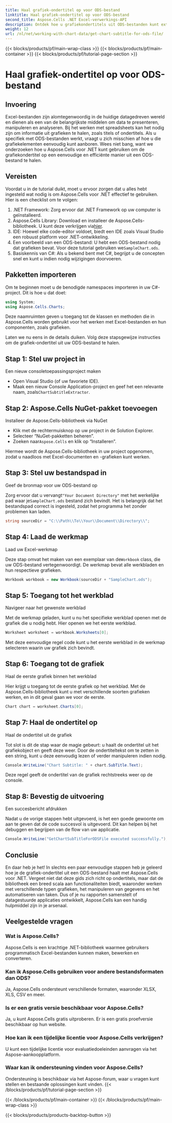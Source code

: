 ```yaml
---
title: Haal grafiek-ondertitel op voor ODS-bestand
linktitle: Haal grafiek-ondertitel op voor ODS-bestand
second_title: Aspose.Cells .NET Excel-verwerkings-API
description: Ontdek hoe u grafiekondertitels uit ODS-bestanden kunt extraheren met Aspose.Cells voor .NET met deze gedetailleerde stapsgewijze handleiding. Perfect voor ontwikkelaars.
weight: 12
url: /nl/net/working-with-chart-data/get-chart-subtitle-for-ods-file/
---
```


{{< blocks/products/pf/main-wrap-class >}}
{{< blocks/products/pf/main-container >}}
{{< blocks/products/pf/tutorial-page-section >}}

# Haal grafiek-ondertitel op voor ODS-bestand

## Invoering

Excel-bestanden zijn alomtegenwoordig in de huidige datagedreven wereld en dienen als een van de belangrijkste middelen om data te presenteren, manipuleren en analyseren. Bij het werken met spreadsheets kan het nodig zijn om informatie uit grafieken te halen, zoals titels of ondertitels. Als u specifiek met ODS-bestanden werkt, vraagt u zich misschien af hoe u die grafiekelementen eenvoudig kunt aanboren. Wees niet bang, want we onderzoeken hoe u Aspose.Cells voor .NET kunt gebruiken om de grafiekondertitel op een eenvoudige en efficiënte manier uit een ODS-bestand te halen.

## Vereisten

Voordat u in de tutorial duikt, moet u ervoor zorgen dat u alles hebt ingesteld wat nodig is om Aspose.Cells voor .NET effectief te gebruiken. Hier is een checklist om te volgen:

1. .NET Framework: Zorg ervoor dat .NET Framework op uw computer is geïnstalleerd. 
2.  Aspose.Cells Library: Download en installeer de Aspose.Cells-bibliotheek. U kunt deze verkrijgen via[hier](https://releases.aspose.com/cells/net/).
3. IDE: Hoewel elke code-editor voldoet, biedt een IDE zoals Visual Studio een robuust platform voor .NET-ontwikkeling.
4. Een voorbeeld van een ODS-bestand: U hebt een ODS-bestand nodig dat grafieken bevat. Voor deze tutorial gebruiken we`SampleChart.ods`.
5. Basiskennis van C#: Als u bekend bent met C#, begrijpt u de concepten snel en kunt u indien nodig wijzigingen doorvoeren.

## Pakketten importeren

Om te beginnen moet u de benodigde namespaces importeren in uw C#-project. Dit is hoe u dat doet:

```csharp
using System;
using Aspose.Cells.Charts;
```

Deze naamruimten geven u toegang tot de klassen en methoden die in Aspose.Cells worden gebruikt voor het werken met Excel-bestanden en hun componenten, zoals grafieken.

Laten we nu eens in de details duiken. Volg deze stapsgewijze instructies om de grafiek-ondertitel uit uw ODS-bestand te halen.

## Stap 1: Stel uw project in

Een nieuw consoletoepassingsproject maken

- Open Visual Studio (of uw favoriete IDE).
-  Maak een nieuw Console Application-project en geef het een relevante naam, zoals`ChartSubtitleExtractor`.

## Stap 2: Aspose.Cells NuGet-pakket toevoegen

Installeer de Aspose.Cells-bibliotheek via NuGet

- Klik met de rechtermuisknop op uw project in de Solution Explorer.
- Selecteer “NuGet-pakketten beheren”.
-  Zoeken naar`Aspose.Cells` en klik op “Installeren”.

Hiermee wordt de Aspose.Cells-bibliotheek in uw project opgenomen, zodat u naadloos met Excel-documenten en -grafieken kunt werken.

## Stap 3: Stel uw bestandspad in

Geef de bronmap voor uw ODS-bestand op

 Zorg ervoor dat u vervangt`"Your Document Directory"` met het werkelijke pad waar je`SampleChart.ods` bestand zich bevindt. Het is belangrijk dat het bestandspad correct is ingesteld, zodat het programma het zonder problemen kan laden.

```csharp
string sourceDir = "C:\\Path\\To\\Your\\Document\\Directory\\";
```

## Stap 4: Laad de werkmap

Laad uw Excel-werkmap

 Deze stap omvat het maken van een exemplaar van de`Workbook` class, die uw ODS-bestand vertegenwoordigt. De werkmap bevat alle werkbladen en hun respectieve grafieken.

```csharp
Workbook workbook = new Workbook(sourceDir + "SampleChart.ods");
```

## Stap 5: Toegang tot het werkblad

Navigeer naar het gewenste werkblad

Met de werkmap geladen, kunt u nu het specifieke werkblad openen met de grafiek die u nodig hebt. Hier openen we het eerste werkblad.

```csharp
Worksheet worksheet = workbook.Worksheets[0];
```

Met deze eenvoudige regel code kunt u het eerste werkblad in de werkmap selecteren waarin uw grafiek zich bevindt.

## Stap 6: Toegang tot de grafiek

Haal de eerste grafiek binnen het werkblad

Hier krijgt u toegang tot de eerste grafiek op het werkblad. Met de Aspose.Cells-bibliotheek kunt u met verschillende soorten grafieken werken, en in dit geval gaan we voor de eerste.

```csharp
Chart chart = worksheet.Charts[0];
```

## Stap 7: Haal de ondertitel op

Haal de ondertitel uit de grafiek

Tot slot is dit de stap waar de magie gebeurt: u haalt de ondertitel uit het grafiekobject en geeft deze weer. Door de ondertiteltekst om te zetten in een string, kunt u deze eenvoudig lezen of verder manipuleren indien nodig.

```csharp
Console.WriteLine("Chart Subtitle: " + chart.SubTitle.Text);
```

Deze regel geeft de ondertitel van de grafiek rechtstreeks weer op de console.

## Stap 8: Bevestig de uitvoering

Een succesbericht afdrukken

Nadat u de vorige stappen hebt uitgevoerd, is het een goede gewoonte om aan te geven dat de code succesvol is uitgevoerd. Dit kan helpen bij het debuggen en begrijpen van de flow van uw applicatie.

```csharp
Console.WriteLine("GetChartSubTitleForODSFile executed successfully.");
```

## Conclusie

En daar heb je het! In slechts een paar eenvoudige stappen heb je geleerd hoe je de grafiek-ondertitel uit een ODS-bestand haalt met Aspose.Cells voor .NET. Vergeet niet dat deze gids zich richt op ondertitels, maar dat de bibliotheek een breed scala aan functionaliteiten biedt, waaronder werken met verschillende typen grafieken, het manipuleren van gegevens en het automatiseren van taken. Dus of je nu rapporten samenstelt of datagestuurde applicaties ontwikkelt, Aspose.Cells kan een handig hulpmiddel zijn in je arsenaal.

## Veelgestelde vragen

### Wat is Aspose.Cells?
Aspose.Cells is een krachtige .NET-bibliotheek waarmee gebruikers programmatisch Excel-bestanden kunnen maken, bewerken en converteren.

### Kan ik Aspose.Cells gebruiken voor andere bestandsformaten dan ODS?
Ja, Aspose.Cells ondersteunt verschillende formaten, waaronder XLSX, XLS, CSV en meer.

### Is er een gratis versie beschikbaar voor Aspose.Cells?
Ja, u kunt Aspose.Cells gratis uitproberen. Er is een gratis proefversie beschikbaar op hun website.

### Hoe kan ik een tijdelijke licentie voor Aspose.Cells verkrijgen?
U kunt een tijdelijke licentie voor evaluatiedoeleinden aanvragen via het Aspose-aankoopplatform.

### Waar kan ik ondersteuning vinden voor Aspose.Cells?
Ondersteuning is beschikbaar via het Aspose-forum, waar u vragen kunt stellen en bestaande oplossingen kunt vinden.
{{< /blocks/products/pf/tutorial-page-section >}}

{{< /blocks/products/pf/main-container >}}
{{< /blocks/products/pf/main-wrap-class >}}

{{< blocks/products/products-backtop-button >}}
